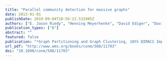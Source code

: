 ```yaml
---
title: "Parallel community detection for massive graphs"
date: 2013-01-01
publishDate: 2019-09-04T10:56:22.532985Z
authors: ["E. Jason Riedy", "Henning Meyerhenke", "David Ediger", "David A. Bader"]
publication_types: ["6"]
abstract: ""
featured: false
publication: "*Graph Partitioning and Graph Clustering, 10th DIMACS Implementation Challenge Workshop, Georgia Institute of Technology, Atlanta, GA, USA, February 13-14, 2012. Proceedings*"
url_pdf: "http://www.ams.org/books/conm/588/11703"
doi: "10.1090/conm/588/11703"
---
```


